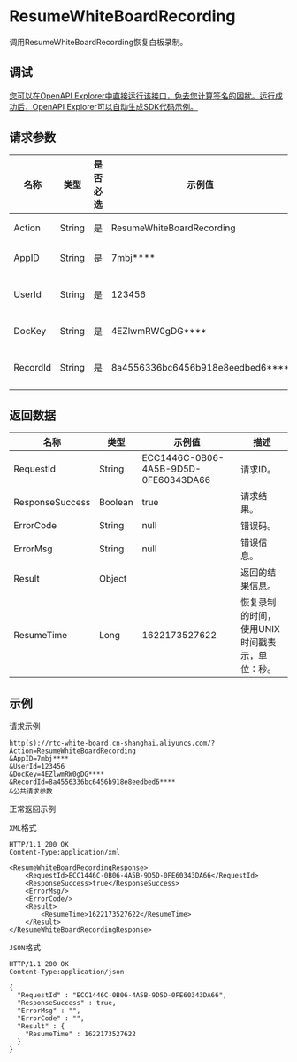 # ResumeWhiteBoardRecording

调用ResumeWhiteBoardRecording恢复白板录制。

## 调试

[您可以在OpenAPI Explorer中直接运行该接口，免去您计算签名的困扰。运行成功后，OpenAPI Explorer可以自动生成SDK代码示例。](https://api.aliyun.com/#product=rtc-white-board&api=ResumeWhiteBoardRecording&type=RPC&version=2020-12-14)

## 请求参数

|名称|类型|是否必选|示例值|描述|
|--|--|----|---|--|
|Action|String|是|ResumeWhiteBoardRecording|系统规定参数。取值：**ResumeWhiteBoardRecording**。 |
|AppID|String|是|7mbj\*\*\*\*|白板应用唯一标识符。更多信息，请参见[CreateApp](~~204234~~)。 |
|UserId|String|是|123456|恢复白板录制的用户ID（客户业务用户），由1~32位大小写字母、数字、下划线、短划线（-）组成。 |
|DocKey|String|是|4EZlwmRW0gDG\*\*\*\*|白板文档唯一标识符。更多信息，请参见[CreateWhiteBoard](~~204299~~)。 |
|RecordId|String|是|8a4556336bc6456b918e8eedbed6\*\*\*\*|白板录制Session的唯一标识符。更多信息，请参见[StartWhiteBoardRecording](~~253300~~)。 |

## 返回数据

|名称|类型|示例值|描述|
|--|--|---|--|
|RequestId|String|ECC1446C-0B06-4A5B-9D5D-0FE60343DA66|请求ID。 |
|ResponseSuccess|Boolean|true|请求结果。 |
|ErrorCode|String|null|错误码。 |
|ErrorMsg|String|null|错误信息。 |
|Result|Object| |返回的结果信息。 |
|ResumeTime|Long|1622173527622|恢复录制的时间，使用UNIX时间戳表示，单位：秒。 |

## 示例

请求示例

```
http(s)://rtc-white-board.cn-shanghai.aliyuncs.com/?Action=ResumeWhiteBoardRecording
&AppID=7mbj****
&UserId=123456
&DocKey=4EZlwmRW0gDG****
&RecordId=8a4556336bc6456b918e8eedbed6****
&公共请求参数
```

正常返回示例

`XML`格式

```
HTTP/1.1 200 OK
Content-Type:application/xml

<ResumeWhiteBoardRecordingResponse>
    <RequestId>ECC1446C-0B06-4A5B-9D5D-0FE60343DA66</RequestId>
    <ResponseSuccess>true</ResponseSuccess>
    <ErrorMsg/>
    <ErrorCode/>
    <Result>
        <ResumeTime>1622173527622</ResumeTime>
    </Result>
</ResumeWhiteBoardRecordingResponse>
```

`JSON`格式

```
HTTP/1.1 200 OK
Content-Type:application/json

{
  "RequestId" : "ECC1446C-0B06-4A5B-9D5D-0FE60343DA66",
  "ResponseSuccess" : true,
  "ErrorMsg" : "",
  "ErrorCode" : "",
  "Result" : {
    "ResumeTime" : 1622173527622
  }
}
```

